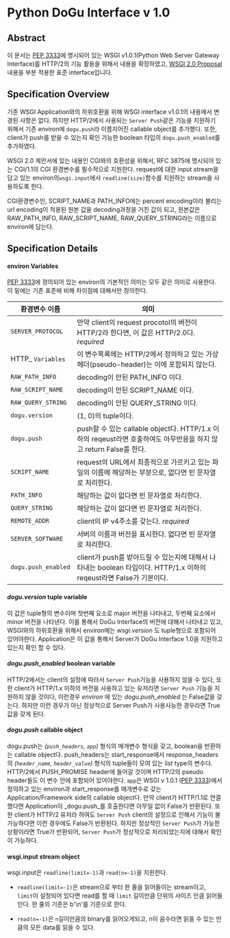 # Python DoGu Interface v 1.0

## Abstract

이 문서는 [PEP 3333](https://www.python.org/dev/peps/pep-3333/)에 명시되어 있는 WSGI v1.0.1(Python Web Server Gateway Interface)를 HTTP/2의 기능 활용을 위해서 내용을 확장하였고, [WSGI 2.0 Proposal](http://wsgi.readthedocs.org/en/latest/proposals-2.0.html) 내용을 부분 적용한 표준 interface입니다.

## Specification Overview

기존 WSGI Application와의 하위호환을 위해 WSGI interface v1.0.1의 내용에서 변경된 사항은 없다. 하지만 HTTP/2에서 사용되는 ```Server Push```같은 기능을 지원하기 위해서 기존 environ에 ```dogu.push```라 이름지어진 callable object를 추가했다. 또한, client가 push를 받을 수 있는지 확인 가능한 boolean 타입의 ```dogu.push_enabled```를 추가하였다.

WSGI 2.0 제안서에 있는 내용인 CGI와의 호환성을 위해서, RFC 3875에 명시되어 있는 CGI/1.1의 CGI 환경변수를 필수적으로 지원한다. request에 대한 input stream을 담고 있는 environ의```wsgi.input```에서 ```readline(size)```함수를 지원하는 stream을 사용하도록 한다.

CGI환경변수인, SCRIPT_NAME과 PATH_INFO에는 percent encoding이라 불리는 url encoding이 적용된 원본 값을 decoding과정을 거친 값이 되고, 원본값은 RAW_PATH_INFO, RAW_SCRIPT_NAME, RAW_QUERY_STRING라는 이름으로 environ에 담는다.

## Specification Details

#### environ Variables

[PEP 3333](https://www.python.org/dev/peps/pep-3333/)에 정의되어 있는 environ의 기본적인 의미는 모두 같은 의미로 사용한다. 이 밑에는 기존 표준에 비해 차이점에 대해서만 정의한다.

| 환경변수 이름  | 의미				     |
|------------------|-----------------------------|
| `SERVER_PROTOCOL` | 만약 client의 request procotol의 버전이 HTTP/2라 한다면, 이 값은 HTTP/2.0다. *required* |
| HTTP_ ```Variables``` | 이 변수목록에는 HTTP/2에서 정의하고 있는 가상헤더(pseudo-header)는 이에 포함되지 않는다. |
| `RAW_PATH_INFO` | decoding이 안된 PATH_INFO 이다. |
| `RAW_SCRIPT_NAME` | decoding이 안된 SCRIPT_NAME 이다. |
| `RAW_QUERY_STRING` | decoding이 안된 QUERY_STRING 이다. |
| `dogu.version` | (1, 0)의 tuple이다. |
| `dogu.push` | push할 수 있는 callable object다. HTTP/1.x 이하의  reqeust라면 호출하여도 아무반응을 하지 않고 return False를 한다. |
| `SCRIPT_NAME` | request의 URL에서 최종적으로 가르키고 있는 파일의 이름에 해당하는 부분으로, 없다면 빈 문자열로 처리한다.  |
| `PATH_INFO` | 해당하는 값이 없다면 빈 문자열로 처리한다. | 
| `QUERY_STRING` | 해당하는 값이 없다면 빈 문자열로 처리한다. | 
| `REMOTE_ADDR` | client의 IP v4주소를 갖는다. *required* |
| `SERVER_SOFTWARE` | 서버의 이름과 버전을 표시한다. 없다면 빈 문자열로 처리한다. |
| `dogu.push_enabled` | client가 push를 받아드릴 수 있는지에 대해서 나타내는 boolean 타입이다. HTTP/1.x 이하의 reqeust라면 False가 기본이다. |

#### _dogu.version_ tuple variable

이 값은 tuple형의 변수이며 첫번째 요소로 major 버전을 나타내고, 두번째 요소에서 minor 버전을 나타낸다. 이를 통해서 DoGu Interface의 버전에 대해서 나타내고 있고, WSGI와의 하위호환을 위해서 environ에는  _wsgi.version_ 도 tuple형으로 포함되어 있어야한다. Application은 이 값을 통해서 Server가 DoGu Interface 1.0을 지원하고 있는지 확인 할 수 있다.

#### _dogu.push_enabled_ boolean variable

HTTP/2에서는 client의 설정에 따라서 `Server Push`기능을 사용하지 않을 수 있다, 또한 client가 HTTP/1.x 이하의 버전을 사용하고 있는 유저라면 `Server Push` 기능을 지원하지 않을 것이다, 이런경우 _environ_ 에 있는 _dogu.push_enabled_ 는 False값을 갖는다. 하지만 이런 경우가 아닌 정상적으로 Server Push가 사용사능한 경우라면 True값을 갖게 된다.

#### _dogu.push_ callable object

dogu.push는 _(`push_headers`, `app`)_ 형식의 매개변수 형식을 갖고, boolean을 반환하는 callable object다. push_headers는 start_response에서 response_headers의  _(`header_name`, `header_value`)_ 형식의 tuple들이 모여 있는 list type의 변수다. HTTP/2에서 PUSH_PROMISE header에 들어갈 것이며 HTTP/2의 pseudo header들도 이 변수 안에 포함되어 있어야한다. `app`은 WSGI v 1.0.1 ([PEP 3333](https://www.python.org/dev/peps/pep-3333/))에서 정의하고 있는 environ과 start_response를 매개변수로 갖는 Application/Framework side의 callable object다. 만약 client가 HTTP/1.1로 연결했다면 Application이 _dogu.push_를 호출한다면 아무일 없이 False가 반환된다. 또한 client가 HTTP/2 유저라 하여도 `Server Push` client의 설정으로 인해서 기능이 불가능하다면 이런 경우에도 False가 반환된다. 하지만 정상적인 `Server Push`가 가능한 상황이라면 True가 반환되어, `Server Push`가 정상적으로 처리되었는지에 대해서 확인이 가능하다.

#### wsgi.input stream object

wsgi.input은 ```readline(limit=-1)```과 ```read(n=-1)```을 지원한다.

* ```readline(limit=-1)```은 stream으로 부터 한 줄을 읽어들이는 stream이고, `limit`이 설정되어 있다면 read를 할 때 `limit` 길이만큼 단위의 사이즈 만큼 읽어들인다. 한 줄의 기준은 b'\n'를 기준으로 한다.

* ```read(n=-1)```은 `n`길이만큼의 binary를 읽어오게되고, n이 음수라면 읽을 수 있는 만큼의 모든 data를 읽을 수 있다.
